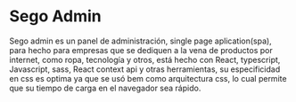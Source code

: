 # Sego Admin

Sego admin es un panel de administración, single page aplication(spa), para hecho para empresas que se dediquen a la vena de productos por internet, como ropa, tecnología y otros, está hecho con React, typescript, Javascript, sass, React context api y otras herramientas, su especificidad en css es optima ya que se usó bem como arquitectura css, lo cual permite que su tiempo de carga en el navegador sea rápido.